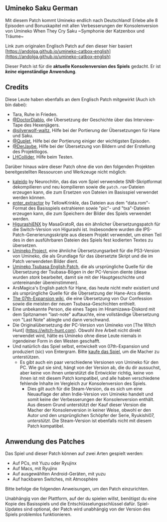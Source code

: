 ## Umineko Saku German

Mit diesem Patch kommt Umineko endlich nach Deutschland! Erlebe alle 8 Episoden und Bonuskapitel mit allen Verbesserungen 
der Konsolenversion von Umineko When They Cry Saku ~Symphonie der Katzenbox und Träume~

Link zum originalen Englisch Patch auf den dieser hier basiert [https://andolga.github.io/umineko-catbox-english](https://andolga.github.io/umineko-catbox-english)

Dieser Patch ist für die **aktuelle Konsolenversion des Spiels** gedacht. Er ist ***keine* eigenständige Anwendung**.

## Credits

Diese Leute haben ebenfalls an dem Englisch Patch mitgewirkt (Auch ich bin dabei):
- Tara, Ruhe in Frieden.
- [@DoctorDiablo](https://github.com/doctordiablo), die Übersetzung der Geschichte über das Interview-Tape des Hexenjägers.
- [@silverwolf-waltz](https://github.com/silverwolf-waltz), Hilfe bei der Portierung der Übersetzungen für Hane und Saku.
- [@Quplet](https://github.com/quplet), Hilfe bei der Portierung einiger der wichtigsten Episoden.
- [@DerJaybe](https://github.com/DerJaybe), Hilfe bei der Übersetzung von Bildern und der Erstellung des Projektlogos.
- [LHCollider](https://www.youtube.com/lhcollider), Hilfe beim Testen.

Darüber hinaus wäre dieser Patch ohne die von den folgenden Projekten bereitgestellten Ressourcen und Werkzeuge nicht möglich:

- [kaleido](https://gitlab.com/Neurochitin/kaleido/-/tree/saku/) by Neurochitin, das das vom Spiel verwendete SNR-Skriptformat dekompilieren und neu kompilieren sowie die `patch.rom`-Dateien erzeugen kann, die zum Ersetzen von Dateien im Basisspiel verwendet werden können.
- [enter_extractor](https://github.com/07th-mod/enter_extractor) by TellowKrinkle, das Dateien aus dem "data.rom"-Format des Basisspiels extrahieren sowie "pic"- und "txa"-Dateien erzeugen kann, die zum Speichern der Bilder des Spiels verwendet werden.
- [HigurashiENX](https://github.com/masagrator/HigurashiENX) by MasaGratoR, das ein ähnlicher Übersetzungspatch für die Switch-Version von Higurashi ist. Insbesondere wurden die IPS-Patch-Generierungsskripte aus diesem Projekt verwendet, um einen Teil des in den ausführbaren Dateien des Spiels fest kodierten Textes zu übersetzen.
- [Umineko Project](https://umineko-project.org), eine ähnliche Übersetzungsarbeit für die PS3-Version von Umineko, die als Grundlage für das übersetzte Skript und die im Patch verwendeten Bilder dient.
- [Umineko Tsubasa English Patch](https://uminekotsubasa.github.io/), die als ursprüngliche Quelle für die Übersetzung der Tsubasa-Bögen in der PC-Version diente (diese wurden *stark* bearbeitet, damit sie mit der Hauptgeschichte und untereinander übereinstimmen).
- ArsMagica's English patch für Hane, das heute nicht mehr existiert und als ursprüngliche Quelle für die Übersetzung der Hane-Arcs diente.
- [The 07th-Expansion wiki](https://07th-expansion.fandom.com/wiki/07th_Expansion_Wiki), die eine Übersetzung von Our Confession sowie die meisten der neuen Tsubasa-Geschichten enthielt.
- Eine unbekannte Person, die eines Tages im Hinamizawa-Diskord mit dem Spitznamen "last-note" auftauchte, eine vollständige Übersetzung von "Last Note" ablegte und dann verschwand.
- Die Originalübersetzung der PC-Version von Umineko von [The Witch Hunt] (https://witch-hunt.com). Obwohl ihre Arbeit nicht direkt verwendet wird, hätte es Umineko ohne diese Leute niemals in irgendeiner Form in den Westen geschafft.
- Und natürlich das Spiel selbst, entwickelt von 07th-Expansion und produziert (sic) von Entergram. Bitte [kaufe das Spiel](https://store-jp.nintendo.com/list/software/70010000012343.html), um die Macher zu unterstützen.
  - Es gibt auch ein paar verschiedene Versionen von Umineko für den PC. Wie gut sie sind, hängt von der Version ab, die du dir aussuchst, aber keine von ihnen unterstützt die Entwickler richtig, keine von ihnen ist mit diesem Patch kompatibel, und alle haben verschiedene fehlende Inhalte im Vergleich zur Konsolenversion des Spiels.
    - Dies gilt auch für die Steam-Version, da es sich um eine Neuauflage der alten Indie-Version von Umineko handelt und somit keine der Verbesserungen der Konsolenversion enthält. Aus diesem Grund unterstützt der Kauf dieser Version die Macher der Konsolenversion in keiner Weise, obwohl er den Autor und den ursprünglichen Schöpfer der Serie, Ryukishi07, *unterstützt*. Die Steam-Version ist ebenfalls nicht mit diesem Patch kompatibel.

## Anwendung des Patches

Das Spiel und dieser Patch können auf zwei Arten gespielt werden:
- Auf PCs, mit Yuzu oder Ryujinx
- Auf Macs, mit Ryujinx
- Auf ausgewählten Android-Geräten, mit yuzu
- Auf hackbaren Switches, mit Atmosphère

Bitte befolge die folgenden Anweisungen, um den Patch einzurichten.

Unabhängig von der Plattform, auf der du spielen willst, benötigst du eine Kopie des Basisspiels und die Entschlüsselungsschlüssel dafür.
Spiel-Updates sind optional, der Patch wird unabhängig von der Version des Spiels problemlos funktionieren.
